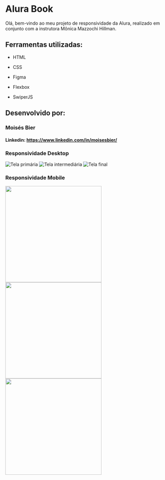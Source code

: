 # Alura Book

Olá, bem-vindo ao meu projeto de responsividade da Alura, realizado em conjunto com a instrutora Mônica Mazzochi Hillman.

## Ferramentas utilizadas:

* HTML

* CSS

* Figma

* Flexbox

* SwiperJS

## Desenvolvido por:

### Moisés Bier

#### Linkedin: https://www.linkedin.com/in/moisesbier/

### Responsividade Desktop ###

![Tela primária](https://i.imgur.com/krc46iB.png)
![Tela intermediária](https://i.imgur.com/n8RGniv.png)
![Tela final](https://i.imgur.com/XedwxjW.png)

### Responsividade Mobile ###

<img src="https://i.imgur.com/9EhPrKs.jpg" width="300px"/>
<img src="https://i.imgur.com/lXpsVAy.jpg" width="300px"/>
<img src="https://i.imgur.com/wg7OrzC.jpg" width="300px"/>

